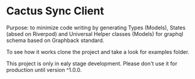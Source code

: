 # Cactus Sync Client

Purpose: to minimize code writing by generating Types (Models), States (absed on Riverpod) and Universal Helper classes (Models) for graphql schema based on Graphback standard.

To see how it works clone the project and take a look for examples folder.

This project is only in ealy stage development. Please don't use it for production until version ^1.0.0.
